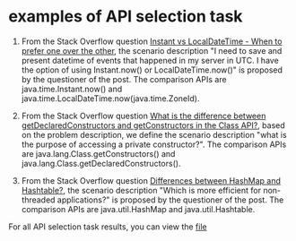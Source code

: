 # examples of API selection task

1. From the Stack Overflow question [Instant vs LocalDateTime - When to prefer one over the other](https://stackoverflow.com/questions/35251000/instant-vs-localdatetime-when-to-prefer-one-over-the-other), the scenario description "I need to save and present datetime of events that happened in my server in UTC. I have the option of using Instant.now() or LocalDateTime.now()" is proposed by the questioner of the post. The comparison APIs are java.time.Instant.now() and java.time.LocalDateTime.now(java.time.ZoneId).


2. From the Stack Overflow question [What is the difference between getDeclaredConstructors and getConstructors in the Class API?](https://stackoverflow.com/questions/8249173/what-is-the-difference-between-getdeclaredconstructors-and-getconstructors-in-th), based on the problem description, we define the scenario description "what is the purpose of accessing a private constructor?". The comparison APIs are java.lang.Class.getConstructors() and java.lang.Class.getDeclaredConstructors().

3. From the Stack Overflow question [Differences between HashMap and Hashtable?](https://stackoverflow.com/questions/40471/differences-between-hashmap-and-hashtable), the scenario description "Which is more efficient for non-threaded applications?" is proposed by the questioner of the post. The comparison APIs are java.util.HashMap and java.util.Hashtable.


For all API selection task results, you can view the [file](https://github.com/FudanSELab/API-Element-Comparison/blob/master/RQ6/result/GA/)